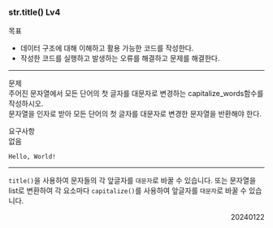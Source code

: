 ### str.title() Lv4
목표  
- 데이터 구조에 대해 이해하고 활용 가능한 코드를 작성한다.
- 작성한 코드를 실행하고 발생하는 오류를 해결하고 문제를 해결한다.
---
문제  
주어진 문자열에서 모든 단어의 첫 글자를 대문자로 변경하는 capitalize_words함수를 작성하시오.  
문자열을 인자로 받아 모든 단어의 첫 글자를 대문자로 변경한 문자열을 반환해야 한다.  

요구사항  
없음
```
Hello, World!
```
---
`title()`을 사용하여 문자들의 각 앞글자를 `대문자`로 바꿀 수 있습니다. 또는 문자열을 list로 변환하여 각 요소마다 `capitalize()`를 사용하여 앞글자를 `대문자`로 바꿀 수 있습니다.
<div style="text-align: right">20240122</div>